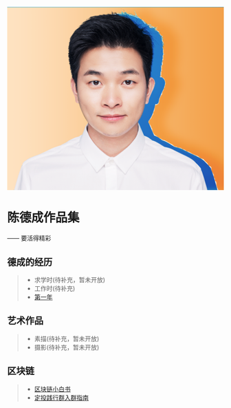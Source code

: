 ![](/images/decheng-photo-out.png)

# 陈德成作品集
—— 要活得精彩

## 德成的经历

> * 求学时(待补充，暂未开放)
> * 工作时(待补充)
> * [第一年](https://w3c.group/c/1575814615988447)

## 艺术作品

> * 素描(待补充，暂未开放)
> * 摄影(待补充，暂未开放)

## 区块链

> * [区块链小白书](https://blockchainbook.top)
> * [定投践行群入群指南](https://decheng.xyz/boxgroup.md)

